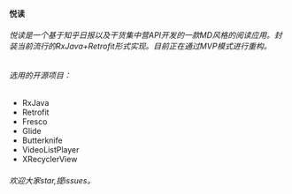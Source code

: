 #### 悦读

###### 悦读是一个基于知乎日报以及干货集中营API开发的一款MD风格的阅读应用。封装当前流行的RxJava+Retrofit形式实现。目前正在通过MVP模式进行重构。

###### 选用的开源项目：
- RxJava
- Retrofit
- Fresco
- Glide
- Butterknife
- VideoListPlayer
- XRecyclerView

###### 欢迎大家star,提issues。